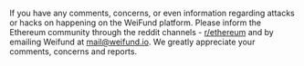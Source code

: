 If you have any comments, concerns, or even information regarding attacks or hacks on happening on the WeiFund platform. Please inform the Ethereum community through the reddit channels - [r/ethereum](https://www.reddit.com/r/ethereum/) and by emailing Weifund at [mail@weifund.io](mail@weifund.io). We greatly appreciate your comments, concerns and reports.
